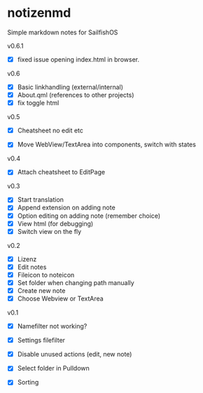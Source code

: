 # notizenmd
Simple markdown notes for SailfishOS

v0.6.1
- [x] fixed issue opening index.html in browser.

v0.6
- [x] Basic linkhandling (external/internal)
- [x] About.qml (references to other projects)
- [x] fix toggle html

v0.5
- [x] Cheatsheet no edit etc
- [x] Move WebView/TextArea into components, switch with states


v0.4
- [x] Attach cheatsheet to EditPage

v0.3
- [x] Start translation
- [x] Append extension on adding note
- [x] Option editing on adding note (remember choice)
- [x] View html (for debugging)
- [x] Switch view on the fly

v0.2
- [x] Lizenz
- [x] Edit notes
- [x] Fileicon to noteicon
- [x] Set folder when changing path manually
- [x] Create new note
- [x] Choose Webview or TextArea

v0.1

- [x] Namefilter not working?
- [x] Settings filefilter
- [x] Disable unused actions (edit, new note)
- [x] Select folder in Pulldown
- [x] Sorting

